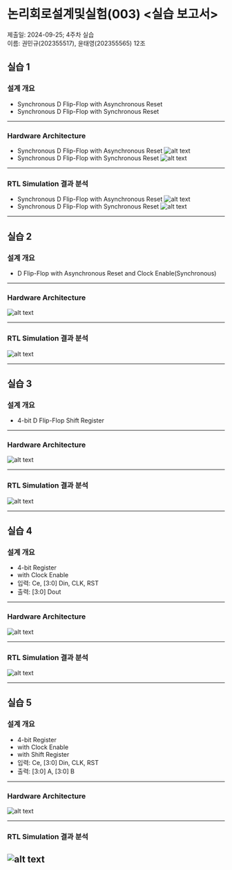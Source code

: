 # 논리회로설계및실험(003) <실습 보고서>

제출일: 2024-09-25; 4주차 실습\
이름: 권민규(202355517), 윤태영(202355565) 12조

## 실습 1

### 설계 개요

- Synchronous D Flip-Flop with Asynchronous Reset
- Synchronous D Flip-Flop with Synchronous Reset

---

### Hardware Architecture

- Synchronous D Flip-Flop with Asynchronous Reset
![alt text](image.png)
- Synchronous D Flip-Flop with Synchronous Reset
![alt text](image-2.png)

---

### RTL Simulation 결과 분석

- Synchronous D Flip-Flop with Asynchronous Reset
![alt text](image-1.png)
- Synchronous D Flip-Flop with Synchronous Reset
![alt text](image-3.png)

---

## 실습 2

### 설계 개요

- D Flip-Flop with Asynchronous Reset and Clock Enable(Synchronous)

---

### Hardware Architecture

![alt text](image-4.png)

---

### RTL Simulation 결과 분석

![alt text](image-5.png)

---

## 실습 3

### 설계 개요

- 4-bit D Flip-Flop Shift Register

---

### Hardware Architecture

![alt text](image-6.png)

---

### RTL Simulation 결과 분석

![alt text](image-7.png)

---

## 실습 4

### 설계 개요

- 4-bit Register
- with Clock Enable
- 입력: Ce, [3:0] Din, CLK, RST
- 출력: [3:0] Dout

---

### Hardware Architecture

![alt text](image-8.png)

---

### RTL Simulation 결과 분석

![alt text](image-9.png)

---

## 실습 5

### 설계 개요

- 4-bit Register
- with Clock Enable
- with Shift Register
- 입력: Ce, [3:0] Din, CLK, RST
- 출력: [3:0] A, [3:0] B

---

### Hardware Architecture

![alt text](image-10.png)

---

### RTL Simulation 결과 분석

![alt text](image-11.png)
---
